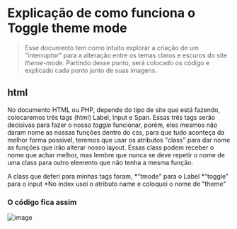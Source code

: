 # Explicação de como funciona o Toggle theme mode
> Esse documento tem como intuito explorar a criação de um "interruptor" para a alteração entre os temas claros e escuros do site *theme-mode*.
> Partindo desse ponto, será colocado os código e explicado cada ponto junto de suas imagens.

## html
No documento HTML ou PHP, depende do tipo de site que está fazendo, colocaremos três tags (html) Label, Input e Span. Essas três tags serão decisivas para fazer o nosso *toggle* funcionar, porém, eles mesmos não daram nome as nossas funções dentro do css, para que tudo aconteça da melhor forma possivel, teremos que usar os atributos "class" para dar nome as funções que irão alterar nosso layout.
Essas class podem receber o nome que achar melhor, mas lembre que nunca se deve repetir o nome de uma class para outro elemento que não tenha a mesma função.

A class que deferi para minhas tags foram, 
*"tmode" para o Label
*"toggle" para o input
*No index usei o atributo name e coloquei o nome de "theme"

### O código fica assim
![image](https://github.com/MamoruSanCD/curriculum/assets/105603566/6de7a5cf-aa76-4bad-a639-f6e5b0e05d97)




